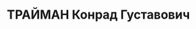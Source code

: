 ---
title: ТРАЙМАН Конрад Густавович
description: "Род. 01.02.1900, немец. Род занятий: до ареста заведующий гаражом отдела\
  \ Местпрома Тбилисского совета. Шофер. \n  Осужден Тройкой при НКВД ГССР 10.12.1937.\
  \ Мера наказания: расстрел с конфискацией личного имущества. Дата расстрела: 12.12.1937"
---